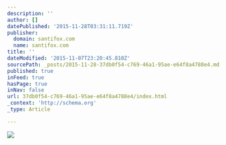 ```yaml
---
description: ''
author: []
datePublished: '2015-11-28T03:31:11.719Z'
publisher:
  domain: santifox.com
  name: santifox.com
title: ''
dateModified: '2015-11-07T23:20:45.810Z'
sourcePath: _posts/2015-11-28-37db0f54-c769-46a1-95ae-e64f8a4788e4.md
published: true
inFeed: true
hasPage: true
inNav: false
url: 37db0f54-c769-46a1-95ae-e64f8a4788e4/index.html
_context: 'http://schema.org'
_type: Article

---
```

![](http://payload369.cargocollective.com/1/0/3626/9694708/jvg-2-santifoxcom-18_2048.jpg)